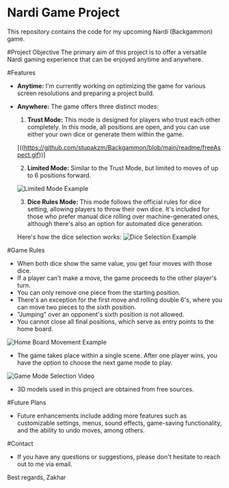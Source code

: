 # Nardi Game Project


This repository contains the code for my upcoming Nardi (Backgammon) game.


#Project Objective
The primary aim of this project is to offer a versatile Nardi gaming experience that can be enjoyed anytime and anywhere.


#Features
- **Anytime:** I'm currently working on optimizing the game for various screen resolutions and preparing a project build.

- **Anywhere:** The game offers three distinct modes:
  1. **Trust Mode:** This mode is designed for players who trust each other completely. In this mode, all positions are open, and you can use either your own dice or generate them within the game.
  
  [((https://github.com/stupakzm/Backgammon/blob/main/readme/freeAspect.gif))]

  2. **Limited Mode:** Similar to the Trust Mode, but limited to moves of up to 6 positions forward.
  
  ![Limited Mode Example](link_to_gif_for_limited_mode)

  3. **Dice Rules Mode:** This mode follows the official rules for dice setting, allowing players to throw their own dice. It's included for those who prefer manual dice rolling over machine-generated ones, although there's also an option for automated dice generation.

  Here's how the dice selection works:
  ![Dice Selection Example](link_to_gif_for_dice_selection)

#Game Rules
- When both dice show the same value, you get four moves with those dice.
- If a player can't make a move, the game proceeds to the other player's turn.
- You can only remove one piece from the starting position.
- There's an exception for the first move and rolling double 6's, where you can move two pieces to the sixth position.
- "Jumping" over an opponent's sixth position is not allowed.
- You cannot close all final positions, which serve as entry points to the home board.

![Home Board Movement Example](link_to_image_for_home_board_movement)

- The game takes place within a single scene. After one player wins, you have the option to choose the next game mode to play.

![Game Mode Selection Video](link_to_video_for_game_mode_selection)

- 3D models used in this project are obtained from free sources.

#Future Plans
- Future enhancements include adding more features such as customizable settings, menus, sound effects, game-saving functionality, and the ability to undo moves, among others.

#Contact
- If you have any questions or suggestions, please don't hesitate to reach out to me via email.

Best regards,
Zakhar
